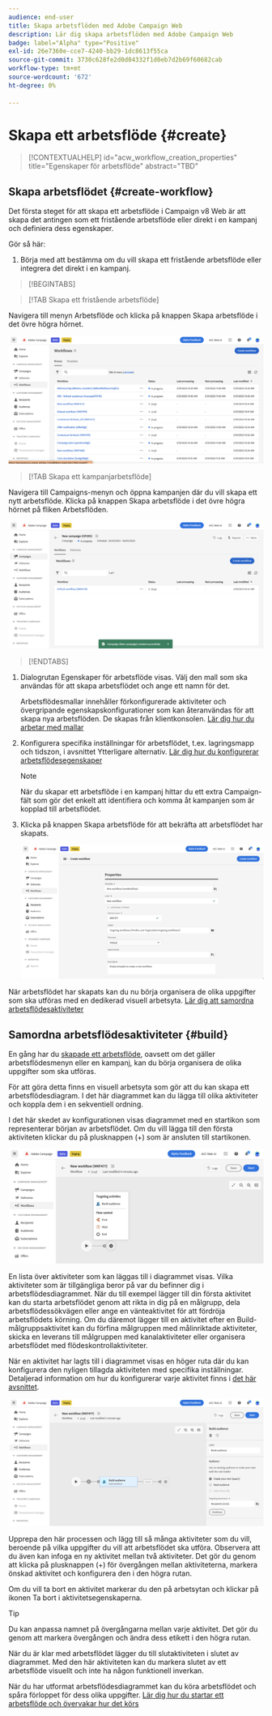 ```yaml
---
audience: end-user
title: Skapa arbetsflöden med Adobe Campaign Web
description: Lär dig skapa arbetsflöden med Adobe Campaign Web
badge: label="Alpha" type="Positive"
exl-id: 26e7360e-cce7-4240-bb29-1dc8613f55ca
source-git-commit: 3730c628fe2d0d04332f1d0eb7d2b69f60682cab
workflow-type: tm+mt
source-wordcount: '672'
ht-degree: 0%

---
```



# Skapa ett arbetsflöde {#create}

>[!CONTEXTUALHELP]
>id="acw_workflow_creation_properties"
>title="Egenskaper för arbetsflöde"
>abstract="TBD"

## Skapa arbetsflödet {#create-workflow}

Det första steget för att skapa ett arbetsflöde i Campaign v8 Web är att skapa det antingen som ett fristående arbetsflöde eller direkt i en kampanj och definiera dess egenskaper.

Gör så här:

1. Börja med att bestämma om du vill skapa ett fristående arbetsflöde eller integrera det direkt i en kampanj.

>[!BEGINTABS]

>[!TAB Skapa ett fristående arbetsflöde]

Navigera till menyn Arbetsflöde och klicka på knappen Skapa arbetsflöde i det övre högra hörnet.

![](assets/workflow-create-standalone.png)

>[!TAB Skapa ett kampanjarbetsflöde]

Navigera till Campaigns-menyn och öppna kampanjen där du vill skapa ett nytt arbetsflöde. Klicka på knappen Skapa arbetsflöde i det övre högra hörnet på fliken Arbetsflöden.

![](assets/workflow-create-campaign.png)

>[!ENDTABS]

1. Dialogrutan Egenskaper för arbetsflöde visas. Välj den mall som ska användas för att skapa arbetsflödet och ange ett namn för det.

   Arbetsflödesmallar innehåller förkonfigurerade aktiviteter och övergripande egenskapskonfigurationer som kan återanvändas för att skapa nya arbetsflöden. De skapas från klientkonsolen. [Lär dig hur du arbetar med mallar](https://experienceleague.adobe.com/docs/campaign/automation/workflows/introduction/build-a-workflow.html#workflow-templates)

1. Konfigurera specifika inställningar för arbetsflödet, t.ex. lagringsmapp och tidszon, i avsnittet Ytterligare alternativ. [Lär dig hur du konfigurerar arbetsflödesegenskaper](workflow-settings.md)

   >[!NOTE]
   >
   >När du skapar ett arbetsflöde i en kampanj hittar du ett extra Campaign-fält som gör det enkelt att identifiera och komma åt kampanjen som är kopplad till arbetsflödet.

1. Klicka på knappen Skapa arbetsflöde för att bekräfta att arbetsflödet har skapats.

   ![](assets/workflow-create.png)

När arbetsflödet har skapats kan du nu börja organisera de olika uppgifter som ska utföras med en dedikerad visuell arbetsyta. [Lär dig att samordna arbetsflödesaktiviteter](#build)

## Samordna arbetsflödesaktiviteter {#build}

En gång har du [skapade ett arbetsflöde](create-workflow.md), oavsett om det gäller arbetsflödesmenyn eller en kampanj, kan du börja organisera de olika uppgifter som ska utföras.

För att göra detta finns en visuell arbetsyta som gör att du kan skapa ett arbetsflödesdiagram. I det här diagrammet kan du lägga till olika aktiviteter och koppla dem i en sekventiell ordning.

I det här skedet av konfigurationen visas diagrammet med en startikon som representerar början av arbetsflödet. Om du vill lägga till den första aktiviteten klickar du på plusknappen (+) som är ansluten till startikonen.

![](assets/workflow-start.png)

En lista över aktiviteter som kan läggas till i diagrammet visas. Vilka aktiviteter som är tillgängliga beror på var du befinner dig i arbetsflödesdiagrammet. När du till exempel lägger till din första aktivitet kan du starta arbetsflödet genom att rikta in dig på en målgrupp, dela arbetsflödessökvägen eller ange en vänteaktivitet för att fördröja arbetsflödets körning. Om du däremot lägger till en aktivitet efter en Build-målgruppsaktivitet kan du förfina målgruppen med målinriktade aktiviteter, skicka en leverans till målgruppen med kanalaktiviteter eller organisera arbetsflödet med flödeskontrollaktiviteter.

När en aktivitet har lagts till i diagrammet visas en höger ruta där du kan konfigurera den nyligen tillagda aktiviteten med specifika inställningar. Detaljerad information om hur du konfigurerar varje aktivitet finns i [det här avsnittet](workflow-activities.md).

![](assets/workflow-configure-activities.png)

Upprepa den här processen och lägg till så många aktiviteter som du vill, beroende på vilka uppgifter du vill att arbetsflödet ska utföra. Observera att du även kan infoga en ny aktivitet mellan två aktiviteter. Det gör du genom att klicka på plusknappen (+) för övergången mellan aktiviteterna, markera önskad aktivitet och konfigurera den i den högra rutan.

Om du vill ta bort en aktivitet markerar du den på arbetsytan och klickar på ikonen Ta bort i aktivitetsegenskaperna.

>[!TIP]
>
>Du kan anpassa namnet på övergångarna mellan varje aktivitet. Det gör du genom att markera övergången och ändra dess etikett i den högra rutan.

När du är klar med arbetsflödet lägger du till slutaktiviteten i slutet av diagrammet. Med den här aktiviteten kan du markera slutet av ett arbetsflöde visuellt och inte ha någon funktionell inverkan.

När du har utformat arbetsflödesdiagrammet kan du köra arbetsflödet och spåra förloppet för dess olika uppgifter. [Lär dig hur du startar ett arbetsflöde och övervakar hur det körs](start-monitor-workflows.md)
